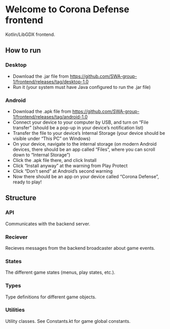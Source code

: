 # Welcome to Corona Defense frontend
Kotlin/LibGDX frontend.

## How to run

### Desktop
* Download the .jar file from https://github.com/SWA-group-1/frontend/releases/tag/desktop-1.0
* Run it (your system must have Java configured to run the .jar file)

### Android
* Download the .apk file from https://github.com/SWA-group-1/frontend/releases/tag/android-1.0
* Connect your device to your computer by USB, and turn on “File transfer” (should be a pop-up in your device’s notification list)
* Transfer the file to your device’s Internal Storage (your device should be visible under “This PC” on Windows)
* On your device, navigate to the internal storage (on modern Android devices, there should be an app called “Files”, where you can scroll down to “Internal Storage”)
* Click the .apk file there, and click Install
* Click “Install anyway” at the warning from Play Protect
* Click “Don’t send” at Android’s second warning
* Now there should be an app on your device called “Corona Defense”, ready to play!

## Structure

### API
Communicates with the backend server.

### Reciever
Recieves messages from the backend broadcaster about game events.

### States
The different game states (menus, play states, etc.).

### Types
Type definitions for different game objects.

### Utilities
Utility classes.
See Constants.kt for game global constants.
